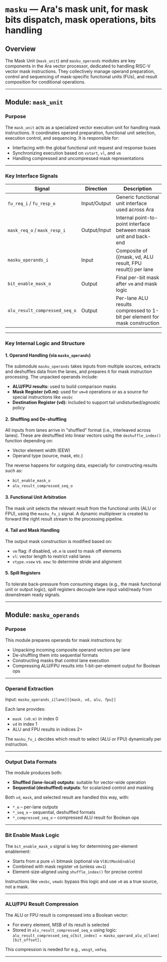 # `masku` — Ara's mask unit, for mask bits dispatch, mask operations, bits handling

## Overview

The Mask Unit (`mask_unit`) and `masku_operands` modules are key components in the Ara vector processor, dedicated to handling RISC-V vector mask instructions. They collectively manage operand preparation, control and sequencing of mask-specific functional units (FUs), and result composition for conditional operations.

---

## Module: `mask_unit`

### Purpose

The `mask_unit` acts as a specialized vector execution unit for handling mask instructions. It coordinates operand preparation, functional unit selection, execution control, and sequencing. It is responsible for:
- Interfacing with the global functional unit request and response buses
- Synchronizing execution based on `vstart`, `vl`, and `vm`
- Handling compressed and uncompressed mask representations

---

### Key Interface Signals

| Signal | Direction | Description |
|--------|-----------|-------------|
| `fu_req_i` / `fu_resp_o` | Input/Output | Generic functional unit interface used across Ara |
| `mask_req_o` / `mask_resp_i` | Output/Input | Internal point-to-point interface between mask unit and back-end |
| `masku_operands_i` | Input | Composite of {{mask, vd, ALU result, FPU result}} per lane |
| `bit_enable_mask_o` | Output | Final per-bit mask after `vm` and mask logic |
| `alu_result_compressed_seq_o` | Output | Per-lane ALU results compressed to 1-bit per element for mask construction |

---

### Key Internal Logic and Structure

#### 1. **Operand Handling (via `masku_operands`)**

The submodule `masku_operands` takes inputs from multiple sources, extracts and deshuffles data from the lanes, and prepares it for mask instruction processing. The unpacked operands include:
- **ALU/FPU results:** used to build comparison masks
- **Mask Register (v0.m):** used for `vm=0` operations or as a source for special instructions like `vmsbc`
- **Destination Register (vd):** included to support tail undisturbed/agnostic policy

#### 2. **Shuffling and De-shuffling**

All inputs from lanes arrive in "shuffled" format (i.e., interleaved across lanes). These are deshuffled into linear vectors using the `deshuffle_index()` function depending on:
- Vector element width (EEW)
- Operand type (source, mask, etc.)

The reverse happens for outgoing data, especially for constructing results such as:
- `bit_enable_mask_o`
- `alu_result_compressed_seq_o`

#### 3. **Functional Unit Arbitration**

The mask unit selects the relevant result from the functional units (ALU or FPU), using the `masku_fu_i` signal. A dynamic multiplexer is created to forward the right result stream to the processing pipeline.

#### 4. **Tail and Mask Handling**

The output mask construction is modified based on:
- `vm` flag: if disabled, `v0.m` is used to mask off elements
- `vl`: vector length to restrict valid lanes
- `vtype.vsew` vs. `eew`: to determine stride and alignment

#### 5. **Spill Registers**

To tolerate back-pressure from consuming stages (e.g., the mask functional unit or output logic), spill registers decouple lane input valid/ready from downstream ready signals.

---

## Module: `masku_operands`

### Purpose

This module prepares operands for mask instructions by:
- Unpacking incoming composite operand vectors per lane
- De-shuffling them into sequential formats
- Constructing masks that control lane execution
- Compressing ALU/FPU results into 1-bit-per-element output for Boolean ops

---

### Operand Extraction

Input:
`masku_operands_i[lane][{mask, vd, alu, fpu}]`

Each lane provides:
- `mask (v0.m)` in index 0
- `vd` in index 1
- ALU and FPU results in indices 2+

The `masku_fu_i` decides which result to select (ALU or FPU) dynamically per instruction.

---

### Output Data Formats

The module produces both:
- **Shuffled (lane-local) outputs**: suitable for vector-wide operation
- **Sequential (deshuffled) outputs**: for scalarized control and masking

Both `vd`, `mask`, and selected result are handled this way, with:
- `*_o` – per-lane outputs
- `*_seq_o` – sequential, deshuffled formats
- `*_compressed_seq_o` – compressed ALU result for Boolean ops

---

### Bit Enable Mask Logic

The `bit_enable_mask_o` signal is key for determining per-element enablement:
- Starts from a pure `vl` bitmask (optional via `VlBitMaskEnable`)
- Combined with mask register `v0` (unless `vm=1`)
- Element-size-aligned using `shuffle_index()` for precise control

Instructions like `vmsbc`, `vmadc` bypass this logic and use `v0` as a true source, not a mask.

---

### ALU/FPU Result Compression

The ALU or FPU result is compressed into a Boolean vector:
- For every element, MSB of its result is selected
- Stored in `alu_result_compressed_seq_o` using logic:
`alu_result_compressed_seq_o[bit_index] = masku_operand_alu_o[lane][bit_offset];`

This compression is needed for e.g., `vmsgt`, `vmfeq`.

---